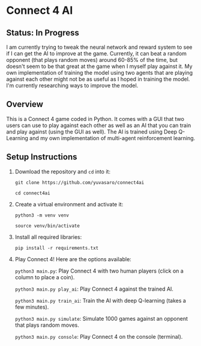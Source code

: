 # Connect 4 AI

## Status: In Progress

I am currently trying to tweak the neural network and reward system to see if I can get the AI to
improve at the game. Currently, it can beat a random opponent (that plays random moves) around
60-85% of the time, but doesn't seem to be that great at the game when I myself play against it.
My own implementation of training the model using two agents that are playing against each other 
might not be as useful as I hoped in training the model. I'm currently researching ways to
improve the model.

## Overview

This is a Connect 4 game coded in Python. It comes with a GUI that two users can use to play against
each other as well as an AI that you can train and play against (using the GUI as well). The AI is
trained using Deep Q-Learning and my own implementation of multi-agent reinforcement learning.

## Setup Instructions

1. Download the repository and `cd` into it:

    `git clone https://github.com/yuvasaro/connect4ai`

    `cd connect4ai`

2. Create a virtual environment and activate it:

    `python3 -m venv venv`
    
    `source venv/bin/activate`

3. Install all required libraries:

    `pip install -r requirements.txt`

4. Play Connect 4! Here are the options available:

    `python3 main.py`: Play Connect 4 with two human players (click on a column to place a coin).
    
    `python3 main.py play_ai`: Play Connect 4 against the trained AI.

    `python3 main.py train_ai`: Train the AI with deep Q-learning (takes a few minutes).

    `python3 main.py simulate`: Simulate 1000 games against an opponent that plays random moves.

    `python3 main.py console`: Play Connect 4 on the console (terminal).
